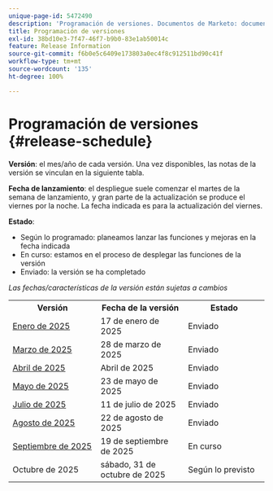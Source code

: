 ```yaml
---
unique-page-id: 5472490
description: 'Programación de versiones. Documentos de Marketo: documentación del producto'
title: Programación de versiones
exl-id: 38bd10e3-7f47-46f7-b9b0-83e1ab50014c
feature: Release Information
source-git-commit: f6b0e5c6409e173803a0ec4f8c912511bd90c41f
workflow-type: tm+mt
source-wordcount: '135'
ht-degree: 100%

---
```


# Programación de versiones {#release-schedule}

**Versión**: el mes/año de cada versión. Una vez disponibles, las notas de la versión se vinculan en la siguiente tabla.

**Fecha de lanzamiento**: el despliegue suele comenzar el martes de la semana de lanzamiento, y gran parte de la actualización se produce el viernes por la noche. La fecha indicada es para la actualización del viernes.

**Estado**:

* Según lo programado: planeamos lanzar las funciones y mejoras en la fecha indicada
* En curso: estamos en el proceso de desplegar las funciones de la versión
* Enviado: la versión se ha completado

_Las fechas/características de la versión están sujetas a cambios_

<table>
 <tbody>
  <tr>
   <th width="250px">Versión</th>
   <th width="250px">Fecha de la versión</th>
   <th width="250px">Estado</th>
  </tr>
  <tr>
   <td><a href="/help/marketo/release-notes/previous-releases/2025/release-notes-jan-25.md">Enero de 2025</a></td>
   <td>17 de enero de 2025</td>
   <td>Enviado</td>
  </tr>
   <tr>
   <td><a href="/help/marketo/release-notes/previous-releases/2025/release-notes-mar-25.md">Marzo de 2025</a></td>
   <td>28 de marzo de 2025</td>
   <td>Enviado</td>
  </tr>
  <tr>
   <td><a href="/help/marketo/release-notes/previous-releases/2025/release-notes-apr-25.md">Abril de 2025</a></td>
   <td>Abril de 2025</td>
   <td>Enviado</td>
  </tr>
  <tr>
   <td><a href="/help/marketo/release-notes/previous-releases/2025/release-notes-may-25.md">Mayo de 2025</a></td>
   <td>23 de mayo de 2025</td>
   <td>Enviado</td>
  </tr>
  <tr>
   <td><a href="/help/marketo/release-notes/previous-releases/2025/release-notes-may-25.md">Julio de 2025</a></td>
   <td>11 de julio de 2025</td>
   <td>Enviado</td>
  </tr>
  <tr>
   <td><a href="/help/marketo/release-notes/previous-releases/2025/release-notes-aug-25.md">Agosto de 2025</a></td>
   <td>22 de agosto de 2025</td>
   <td>Enviado</td>
  </tr>
  <tr>
   <td><a href="/help/marketo/release-notes/current.md">Septiembre de 2025</a></td>
   <td>19 de septiembre de 2025</td>
   <td>En curso</td>
  </tr>
  <tr>
   <td>Octubre de 2025</td>
   <td>sábado, 31 de octubre de 2025</td>
   <td>Según lo previsto</td>
  </tr>
 </tbody>
</table>
